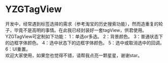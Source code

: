 # YZGTagView
开发中，经常遇到标签选择的需求（参考淘宝的历史搜索功能），然而造重复的轮子，毕竟不是高明的事情。在此我已经封装好一套tagView，供君使用。 
YZGTagView可定制如下功能： 
  1：单选or多选。 
  2：背景颜色。 
  3：普通状态下的边框字体颜色。 
  4：选中状态下的边框字体颜色。 
  5：选中或取消选中的回调。 
  6：UI重置。    
欢迎大家使用，如果您也觉得不错，请帮我点亮一颗星星，谢谢star。
